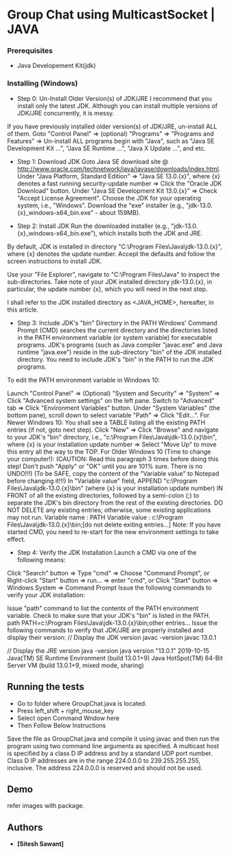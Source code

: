 # Group Chat using MulticastSocket | JAVA


### Prerequisites
* Java Developement Kit(jdk)

### Installing (Windows)

* Step 0: Un-Install Older Version(s) of JDK/JRE
I recommend that you install only the latest JDK. Although you can install multiple versions of JDK/JRE concurrently, it is messy.

If you have previously installed older version(s) of JDK/JRE, un-install ALL of them. Goto "Control Panel" ⇒ (optional) "Programs" ⇒ "Programs and Features" ⇒ Un-install ALL programs begin with "Java", such as "Java SE Development Kit ...", "Java SE Runtime ...", "Java X Update ...", and etc.

* Step 1: Download JDK
Goto Java SE download site @ http://www.oracle.com/technetwork/java/javase/downloads/index.html.
Under "Java Platform, Standard Edition" ⇒ "Java SE 13.0.{x}", where {x} denotes a fast running security-update number ⇒ Click the "Oracle JDK Download" button.
Under "Java SE Development Kit 13.0.{x}" ⇒ Check "Accept License Agreement".
Choose the JDK for your operating system, i.e., "Windows". Download the "exe" installer (e.g., "jdk-13.0.{x}_windows-x64_bin.exe" - about 159MB).

* Step 2: Install JDK
Run the downloaded installer (e.g., "jdk-13.0.{x}_windows-x64_bin.exe"), which installs both the JDK and JRE.

By default, JDK is installed in directory "C:\Program Files\Java\jdk-13.0.{x}", where {x} denotes the update number. Accept the defaults and follow the screen instructions to install JDK.

Use your "File Explorer", navigate to "C:\Program Files\Java" to inspect the sub-directories. Take note of your JDK installed directory jdk-13.0.{x}, in particular, the update number {x}, which you will need in the next step.

I shall refer to the JDK installed directory as <JAVA_HOME>, hereafter, in this article.

* Step 3: Include JDK's "bin" Directory in the PATH
Windows' Command Prompt (CMD) searches the current directory and the directories listed in the PATH environment variable (or system variable) for executable programs. JDK's programs (such as Java compiler "javac.exe" and Java runtime "java.exe") reside in the sub-directory "bin" of the JDK installed directory. You need to include JDK's "bin" in the PATH to run the JDK programs.

To edit the PATH environment variable in Windows 10:

Launch "Control Panel" ⇒ (Optional) "System and Security" ⇒ "System" ⇒ Click "Advanced system settings" on the left pane.
Switch to "Advanced" tab ⇒ Click "Environment Variables" button.
Under "System Variables" (the bottom pane), scroll down to select variable "Path" ⇒ Click "Edit...".
For Newer Windows 10:
You shall see a TABLE listing all the existing PATH entries (if not, goto next step). Click "New" ⇒ Click "Browse" and navigate to your JDK's "bin" directory, i.e., "c:\Program Files\Java\jdk-13.0.{x}\bin", where {x} is your installation update number ⇒ Select "Move Up" to move this entry all the way to the TOP.
For Older Windows 10 (Time to change your computer!):
(CAUTION: Read this paragraph 3 times before doing this step! Don't push "Apply" or "OK" until you are 101% sure. There is no UNDO!!!)
(To be SAFE, copy the content of the "Variable value" to Notepad before changing it!!!)
In "Variable value" field, APPEND "c:\Program Files\Java\jdk-13.0.{x}\bin" (where {x} is your installation update number) IN FRONT of all the existing directories, followed by a semi-colon (;) to separate the JDK's bin directory from the rest of the existing directories. DO NOT DELETE any existing entries; otherwise, some existing applications may not run.
Variable name  : PATH
Variable value : c:\Program Files\Java\jdk-13.0.{x}\bin;[do not delete exiting entries...]
Note: If you have started CMD, you need to re-start for the new environment settings to take effect.

* Step 4: Verify the JDK Installation
Launch a CMD via one of the following means:

Click "Search" button ⇒ Type "cmd" ⇒ Choose "Command Prompt", or
Right-click "Start" button ⇒ run... ⇒ enter "cmd", or
Click "Start" button ⇒ Windows System ⇒ Command Prompt
Issue the following commands to verify your JDK installation:

Issue "path" command to list the contents of the PATH environment variable. Check to make sure that your JDK's "bin" is listed in the PATH.
path
PATH=c:\Program Files\Java\jdk-13.0.{x}\bin;other entries...
Issue the following commands to verify that JDK/JRE are properly installed and display their version:
// Display the JDK version
javac -version
javac 13.0.1

// Display the JRE version
java -version
java version "13.0.1" 2019-10-15
Java(TM) SE Runtime Environment (build 13.0.1+9)
Java HotSpot(TM) 64-Bit Server VM (build 13.0.1+9, mixed mode, sharing)

## Running the tests

* Go to folder where GroupChat.java is located.
* Press left_shift + right_mouse_key
* Select open Command Wndow here
* Then Follow Below Instructions

Save the file as GroupChat.java and compile it using javac and then run the program using two command line arguments as specified. A multicast host is specified by a class D IP address and by a standard UDP port number. Class D IP addresses are in the range 224.0.0.0 to 239.255.255.255, inclusive. The address 224.0.0.0 is reserved and should not be used.

## Demo 
refer images with package.

## Authors

* **[Sitesh Sawant]**
